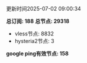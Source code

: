 更新时间2025-07-02 09:00:34

**总订阅: 188**
**总节点: 29318**
- vless节点: 8832
- hysteria2节点: 3

**google ping有效节点: 158**
